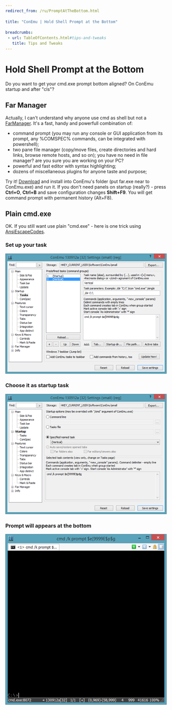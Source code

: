 ```yaml
---
redirect_from: /ru/PromptAtTheBottom.html

title: "ConEmu | Hold Shell Prompt at the Bottom"

breadcrumbs:
 - url: TableOfContents.html#tips-and-tweaks
   title: Tips and Tweaks
---
```


# Hold Shell Prompt at the Bottom

Do you want to get your cmd.exe prompt bottom aligned?
On ConEmu startup and after "cls"?


<h2 id="Far_Manager"> Far Manager </h2>

Actually, I can't understand why anyone use cmd as shell but not a [FarManager](FarManager.html).
It's a fast, handy and powerfull combination of:

* command prompt (you may run any console or GUI application from its prompt,
  any %COMSPEC% commands, can be integrated with powershell);
* two pane file manager (copy/move files, create directories and hard links,
  browse remote hosts, and so on); you have no need in file manager?
  are you sure you are working on your PC?
* powerful and fast editor with syntax highlighting;
* dozens of miscellaneous plugins for anyone taste and purpose;

Try it! [Download](http://www.farmanager.com/download.php?l=en) and install into ConEmu's folder
(put far.exe near to ConEmu.exe) and run it.
If you don't need panels on startup (really?) - press **Ctrl+O**, **Ctrl+B**
and save configuration changes **Shift+F9**.
You will get command prompt with permanent history (Alt+F8).


<h2 id="Plain_cmd.exe"> Plain cmd.exe </h2>

OK. If you still want use plain "cmd.exe" - here is one trick
using [AnsiEscapeCodes](AnsiEscapeCodes.html).

<h3 id="Set_up_your_task"> Set up your task </h3>

![cmd.exe prompt at the bottom - 1](/img/PromptAtBottom1.png "Prompt at the bottom of ConEmu window")


<h3 id="Choose_it_as_startup_task"> Choose it as startup task </h3>

![cmd.exe prompt at the bottom - 2](/img/PromptAtBottom2.png "Prompt at the bottom of ConEmu window")


<h3 id="Prompt_will_appears_at_the_bottom"> Prompt will appears at the bottom </h3>

![cmd.exe prompt at the bottom - 3](/img/PromptAtBottom3.png "Prompt at the bottom of ConEmu window")
